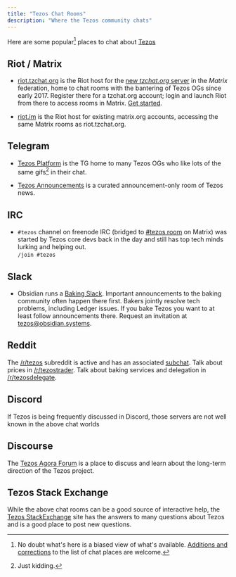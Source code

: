 ```yaml
---
title: "Tezos Chat Rooms"
description: "Where the Tezos community chats"
---
```


Here are some popular[^1] places to chat about [Tezos](https://tezos.com/)

[^1]: No doubt what's here is a biased view of what's available. [Additions and corrections](https://github.com/fredcy/tzchat-web/issues) to the list of chat places are welcome.

## Riot / Matrix

+ [riot.tzchat.org](https://riot.tzchat.org) is the Riot host for the
[new *tzchat.org* server](/pages/tzchat) in the *Matrix* federation,
home to chat rooms with the
bantering of Tezos OGs since early 2017.  Register there for a tzchat.org
account; login and launch Riot from there to access rooms in Matrix.
[Get started](/pages/get-started).

+ [riot.im](https://riot.im) is the Riot host for existing matrix.org accounts, accessing the same Matrix rooms as riot.tzchat.org.

## Telegram

+ [Tezos Platform](https://t.me/tezosplatform) is the TG home to many Tezos
OGs who like lots of the same gifs[^2] in their chat.
[^2]: Just kidding.

+ [Tezos Announcements](https://t.me/TezosAnnouncements) is a curated announcement-only room of Tezos news.

## IRC

+ `#tezos` channel on freenode IRC
(bridged to [#tezos room](https://riot.tzchat.org/#/room/#freenode_#tezos:matrix.org) on Matrix) was started by Tezos core devs back in the day and still has top tech minds lurking and helping out.  
`/join #tezos`

## Slack

+ Obsidian runs a [Baking Slack](https://tezos-baking.slack.com).
Important announcements to the baking community often happen there first.
Bakers jointly resolve tech problems, including Ledger issues.
If you bake Tezos you want to at least follow announcements there.
Request an invitation at [tezos@obsidian.systems](mailto:tezos@obsidian.systems).

## Reddit

The [/r/tezos](https://www.reddit.com/r/tezos/) subreddit is active and has an associated [subchat](https://www.reddit.com/chat/r/tezos/channel/497913_1e264cb668b5398d174558c97dc597bfa9e8944c). Talk about prices in [/r/tezostrader](https://www.reddit.com/r/tezostrader/).
Talk about baking services and delegation in [/r/tezosdelegate](https://www.reddit.com/r/tezosdelegate/).

## Discord

If Tezos is being frequently discussed in Discord, those servers are not well known in the above chat worlds 

## Discourse

The [Tezos Agora Forum](https://forum.tezosagora.org/) is a place to discuss and learn about the long-term direction of the Tezos project.

## Tezos Stack Exchange

While the above chat rooms can be a good source of interactive help, the [Tezos
StackExchange](https://tezos.stackexchange.com/) site has the answers to many
questions about Tezos and is a good place to post new questions.
